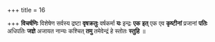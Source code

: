 +++
title = 16

+++
**विचर्षणिः** विशेषेण सर्वस्य द्रष्टा **वृषक्रतुः** वर्षकर्मा **यः** इन्द्रः **एक** **इत्** एक एव **कृष्टीनां** प्रजानां **पतिः** अधिपतिः **जज्ञे** अजायत नान्यः कश्चित् **तमु** तमेवेन्द्रं हे स्तोतः **स्तुहि** ॥